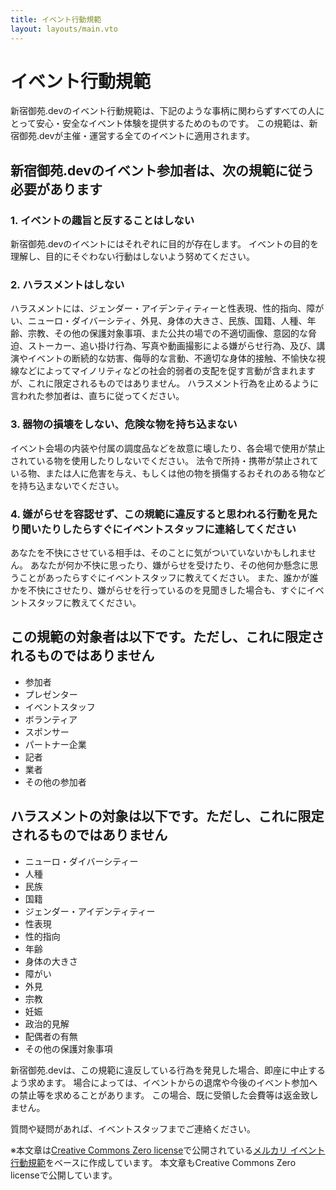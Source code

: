 ```yaml
---
title: イベント行動規範
layout: layouts/main.vto
---
```


# イベント行動規範

新宿御苑.devのイベント行動規範は、下記のような事柄に関わらずすべての人にとって安心・安全なイベント体験を提供するためのものです。
この規範は、新宿御苑.devが主催・運営する全てのイベントに適用されます。

## 新宿御苑.devのイベント参加者は、次の規範に従う必要があります

### 1. イベントの趣旨と反することはしない

新宿御苑.devのイベントにはそれぞれに目的が存在します。
イベントの目的を理解し、目的にそぐわない行動はしないよう努めてください。

### 2. ハラスメントはしない

ハラスメントには、ジェンダー・アイデンティティーと性表現、性的指向、障がい、ニューロ・ダイバーシティ、外見、身体の大きさ、民族、国籍、人種、年齢、宗教、その他の保護対象事項、また公共の場での不適切画像、意図的な脅迫、ストーカー、追い掛け行為、写真や動画撮影による嫌がらせ行為、及び、講演やイベントの断続的な妨害、侮辱的な言動、不適切な身体的接触、不愉快な視線などによってマイノリティなどの社会的弱者の支配を促す言動が含まれますが、これに限定されるものではありません。
ハラスメント行為を止めるように言われた参加者は、直ちに従ってください。

### 3. 器物の損壊をしない、危険な物を持ち込まない

イベント会場の内装や付属の調度品などを故意に壊したり、各会場で使用が禁止されている物を使用したりしないでください。
法令で所持・携帯が禁止されている物、または人に危害を与え、もしくは他の物を損傷するおそれのある物などを持ち込まないでください。

### 4. 嫌がらせを容認せず、この規範に違反すると思われる行動を見たり聞いたりしたらすぐにイベントスタッフに連絡してください

あなたを不快にさせている相手は、そのことに気がついていないかもしれません。
あなたが何か不快に思ったり、嫌がらせを受けたり、その他何か懸念に思うことがあったらすぐにイベントスタッフに教えてください。
また、誰かが誰かを不快にさせたり、嫌がらせを行っているのを見聞きした場合も、すぐにイベントスタッフに教えてください。

## この規範の対象者は以下です。ただし、これに限定されるものではありません

- 参加者
- プレゼンター
- イベントスタッフ
- ボランティア
- スポンサー
- パートナー企業
- 記者
- 業者
- その他の参加者

## ハラスメントの対象は以下です。ただし、これに限定されるものではありません

- ニューロ・ダイバーシティー
- 人種
- 民族
- 国籍
- ジェンダー・アイデンティティー
- 性表現
- 性的指向
- 年齢
- 身体の大きさ
- 障がい
- 外見
- 宗教
- 妊娠
- 政治的見解
- 配偶者の有無
- その他の保護対象事項

新宿御苑.devは、この規範に違反している行為を発見した場合、即座に中止するよう求めます。
場合によっては、イベントからの退席や今後のイベント参加への禁止等を求めることがあります。
この場合、既に受領した会費等は返金致しません。

質問や疑問があれば、イベントスタッフまでご連絡ください。

※本文章は[Creative Commons Zero license](https://creativecommons.org/publicdomain/zero/1.0/deed.ja)で公開されている[メルカリ イベント行動規範](https://about.mercari.com/event-code-of-conduct/)をベースに作成しています。
本文章もCreative Commons Zero licenseで公開しています。
